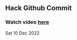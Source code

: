 
 ## Hack Github Commit 
 ### Watch video <a href="https://www.youtube.com">here</a> 
 Sat 10 Dec 2022 
